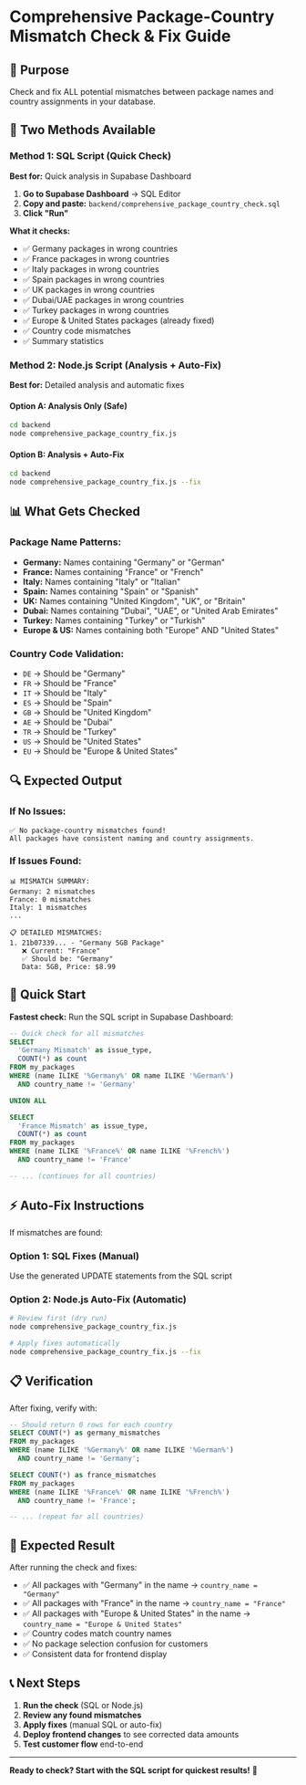 # Comprehensive Package-Country Mismatch Check & Fix Guide

## 🎯 **Purpose**
Check and fix ALL potential mismatches between package names and country assignments in your database.

## 🔧 **Two Methods Available**

### **Method 1: SQL Script (Quick Check)**

**Best for:** Quick analysis in Supabase Dashboard

1. **Go to Supabase Dashboard** → SQL Editor
2. **Copy and paste:** `backend/comprehensive_package_country_check.sql`
3. **Click "Run"**

**What it checks:**
- ✅ Germany packages in wrong countries
- ✅ France packages in wrong countries  
- ✅ Italy packages in wrong countries
- ✅ Spain packages in wrong countries
- ✅ UK packages in wrong countries
- ✅ Dubai/UAE packages in wrong countries
- ✅ Turkey packages in wrong countries
- ✅ Europe & United States packages (already fixed)
- ✅ Country code mismatches
- ✅ Summary statistics

### **Method 2: Node.js Script (Analysis + Auto-Fix)**

**Best for:** Detailed analysis and automatic fixes

#### **Option A: Analysis Only (Safe)**
```bash
cd backend
node comprehensive_package_country_fix.js
```

#### **Option B: Analysis + Auto-Fix**
```bash
cd backend  
node comprehensive_package_country_fix.js --fix
```

## 📊 **What Gets Checked**

### **Package Name Patterns:**
- **Germany:** Names containing "Germany" or "German"
- **France:** Names containing "France" or "French"
- **Italy:** Names containing "Italy" or "Italian"
- **Spain:** Names containing "Spain" or "Spanish"
- **UK:** Names containing "United Kingdom", "UK", or "Britain"
- **Dubai:** Names containing "Dubai", "UAE", or "United Arab Emirates"
- **Turkey:** Names containing "Turkey" or "Turkish"
- **Europe & US:** Names containing both "Europe" AND "United States"

### **Country Code Validation:**
- `DE` → Should be "Germany"
- `FR` → Should be "France"
- `IT` → Should be "Italy"
- `ES` → Should be "Spain"
- `GB` → Should be "United Kingdom"
- `AE` → Should be "Dubai"
- `TR` → Should be "Turkey"
- `US` → Should be "United States"
- `EU` → Should be "Europe & United States"

## 🔍 **Expected Output**

### **If No Issues:**
```
✅ No package-country mismatches found!
All packages have consistent naming and country assignments.
```

### **If Issues Found:**
```
📊 MISMATCH SUMMARY:
Germany: 2 mismatches
France: 0 mismatches
Italy: 1 mismatches
...

📋 DETAILED MISMATCHES:
1. 21b07339... - "Germany 5GB Package"
   ❌ Current: "France"
   ✅ Should be: "Germany"
   Data: 5GB, Price: $8.99
```

## 🚀 **Quick Start**

**Fastest check:** Run the SQL script in Supabase Dashboard:

```sql
-- Quick check for all mismatches
SELECT 
  'Germany Mismatch' as issue_type,
  COUNT(*) as count
FROM my_packages 
WHERE (name ILIKE '%Germany%' OR name ILIKE '%German%')
  AND country_name != 'Germany'

UNION ALL

SELECT 
  'France Mismatch' as issue_type,
  COUNT(*) as count
FROM my_packages 
WHERE (name ILIKE '%France%' OR name ILIKE '%French%')
  AND country_name != 'France'

-- ... (continues for all countries)
```

## ⚡ **Auto-Fix Instructions**

If mismatches are found:

### **Option 1: SQL Fixes (Manual)**
Use the generated UPDATE statements from the SQL script

### **Option 2: Node.js Auto-Fix (Automatic)**
```bash
# Review first (dry run)
node comprehensive_package_country_fix.js

# Apply fixes automatically  
node comprehensive_package_country_fix.js --fix
```

## 📋 **Verification**

After fixing, verify with:

```sql
-- Should return 0 rows for each country
SELECT COUNT(*) as germany_mismatches 
FROM my_packages 
WHERE (name ILIKE '%Germany%' OR name ILIKE '%German%')
  AND country_name != 'Germany';

SELECT COUNT(*) as france_mismatches 
FROM my_packages 
WHERE (name ILIKE '%France%' OR name ILIKE '%French%')
  AND country_name != 'France';

-- ... (repeat for all countries)
```

## 🎯 **Expected Result**

After running the check and fixes:

- ✅ All packages with "Germany" in the name → `country_name = "Germany"`
- ✅ All packages with "France" in the name → `country_name = "France"`
- ✅ All packages with "Europe & United States" in the name → `country_name = "Europe & United States"`
- ✅ Country codes match country names
- ✅ No package selection confusion for customers
- ✅ Consistent data for frontend display

## 📞 **Next Steps**

1. **Run the check** (SQL or Node.js)
2. **Review any found mismatches**
3. **Apply fixes** (manual SQL or auto-fix)
4. **Deploy frontend changes** to see corrected data amounts
5. **Test customer flow** end-to-end

---

**Ready to check? Start with the SQL script for quickest results!** 🚀 